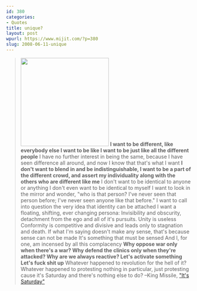 ```yaml
---
id: 380
categories:
- Quotes
title: unique?
layout: post
wpurl: https://www.mijit.com/?p=380
slug: 2008-06-11-unique
---
```

<blockquote>
<a href="https://www.amazon.com/exec/obidos/ASIN/B000002IUX/ref=nosim/mijitcom"><img src="{{ "/" | relative_url }}images/2008/06/51wjn3e0yhl_sl500_aa240_.jpg" alt="" title="51wjn3e0yhl_sl500_aa240_" width="240" height="240" class="alignnone size-medium wp-image-381" /></a>
<strong>I want to be different, like everybody else I want to be like
I want to be just like all the different people</strong>
I have no further interest in being the same,
because I have seen difference all around,
and now I know that that's what I want
<strong>I don't want to blend in and be indistinguishable,
I want to be a part of the different crowd,
and assert my individuality along with the others
who are different like me</strong>
I don't want to be identical to anyone or anything
I don't even want to be identical to myself
I want to look in the mirror and wonder,
"who is that person? I've never seen that person before;
I've never seen anyone like that before."
I want to call into question the very idea that
identity can be attached
I want a floating, shifting, ever changing persona:
Invisibility and obscurity,
detachment from the ego and all of it's pursuits.
Unity is useless
Conformity is competitive and divisive and leads only to
stagnation and death.
If what I'm saying doesn't make any sense,
that's because sense can not be made
It's something that must be sensed
And I, for one, am incensed by all this complacency
<strong>Why oppose war only when there's a war?
Why defend the clinics only when they're attacked?
Why are we always reactive?
Let's activate something
Let's fuck shit up</strong>
Whatever happened to revolution for the hell of it?
Whatever happened to protesting nothing in particular, just
protesting cause it's Saturday and there's nothing else to do? 
–King Missile, <a href="https://www.amazon.com/exec/obidos/ASIN/B000002IUX/ref=nosim/mijitcom">"It's Saturday"</a></blockquote>


